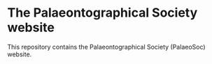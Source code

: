 # The Palaeontographical Society website

This repository contains the Palaeontographical Society (PalaeoSoc) website.
